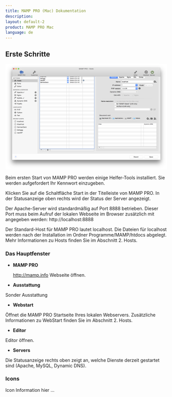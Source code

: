 ```yaml
---
title: MAMP PRO (Mac) Dokumentation
description: 
layout: default-2
product: MAMP PRO Mac
language: de
---
```


## Erste Schritte

![MAMP](ErsteSchritte.png)

Beim ersten Start von MAMP PRO werden einige Helfer-Tools installiert. Sie werden aufgefordert Ihr Kennwort einzugeben.

Klicken Sie auf die Schaltfläche Start in der Titelleiste von MAMP PRO. In der Statusanzeige oben rechts wird der Status der Server angezeigt.

Der Apache-Server wird standardmäßig auf Port 8888 betrieben. Dieser Port muss beim Aufruf der lokalen Webseite im Browser zusätzlich mit angegeben werden: http://localhost:8888

Der Standard-Host für MAMP PRO lautet localhost. Die Dateien für localhost werden nach der Installation im Ordner Programme/MAMP/htdocs abgelegt. Mehr Informationen zu Hosts finden Sie im Abschnitt 2. Hosts.

### Das Hauptfenster

*  **MAMP PRO** 

   http://mamp.info Webseite öffnen.

*  **Ausstattung** 

  Sonder Ausstattung
  
*  **Webstart** 

  Öffnet die MAMP PRO Startseite Ihres lokalen Webservers. Zusätzliche Informationen zu WebStart finden Sie im Abschnitt 2.    Hosts.

*  **Editor** 

  Editor öffnen.

*  **Servers**

  Die Statusanzeige rechts oben zeigt an, welche Dienste derzeit gestartet sind (Apache, MySQL, Dynamic DNS).


### Icons

Icon Information hier ...
